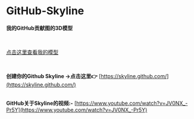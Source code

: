# GitHub-Skyline



**我的GitHub贡献图的3D模型**

<br>

[点击这里查看我的模型](3293172751-2021.stl)

</br>

**创建你的Github Skyline -&gt;点击这里👉** [https://skyline.github.com/](https://skyline.github.com/)

<br> **GitHub关于Skyline的视频:-** [https://www.youtube.com/watch?v=JV0NX_-Pr5Y](https://www.youtube.com/watch?v=JV0NX_-Pr5Y)

</br>
